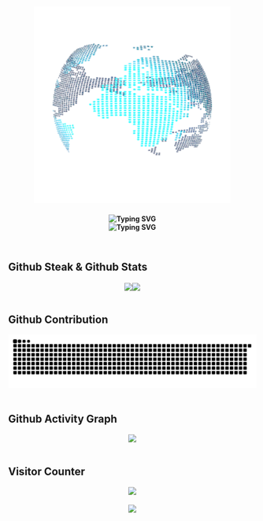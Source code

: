 <div align="center"><img src="https://github.com/XWF8188/XWF8188/blob/main/Earth.gif?raw=true" align="center" style="height:400px;" /></div>

### 
**<div align="center"><img src="https://readme-typing-svg.demolab.com?font=Fira+Code&pause=1000&color=F71F62&width=435&lines=%E5%97%A8%EF%BC%8C%E4%BD%A0%E5%A5%BD%EF%BC%81%F0%9F%91%8B+%E6%AC%A2%E8%BF%8E%E6%9D%A5%E5%88%B0%E6%88%91%E7%9A%84+GitHub%EF%BC%81%EF%BC%81%EF%BC%81" alt="Typing SVG" /></div>**
**<div align="center"><img src="https://readme-typing-svg.demolab.com?font=Fira+Code&pause=1000&color=F71F62&width=435&lines=Hi+there!+%F0%9F%91%8B+Welcome+to+My+GitHub%EF%BC%81%EF%BC%81%EF%BC%81" alt="Typing SVG" /></div>**

<br/>

## Github Steak & Github Stats
<div align="center"><img src="https://github-readme-streak-stats.herokuapp.com?user=XWF8188&locale=zh_Hans" align="center" /><img src="https://github-readme-stats.vercel.app/api?username=XWF8188&show_icons=true&count_private=true&hide_border=true" align="center" style="height:210px;" /></div>

<br/>

## Github Contribution
<!-- 贪吃蛇代码贡献图 -->
<div align="center"><img src="https://raw.githubusercontent.com/XWF8188/XWF8188/main/github-contribution-grid-snake.svg" /></div>

<br/>

## Github Activity Graph
<div align="center"><img src="https://github-readme-activity-graph.vercel.app/graph?username=XWF8188&bg_color=000000&color=ffffff&line=6ef500&point=00fbff&area=true&hide_border=true" align="center" /></div>

<br/>

## Visitor Counter
<div align="center"><img src="https://komarev.com/ghpvc/?username=XWF8188&&style=for-the-badge&color=ff69b4" align="center" /></div>
<br/>
<div align="center"><img src="https://moe-counter.glitch.me/get/@XWF8188?theme=shimmie2" align="center" /></div>

<br/>
